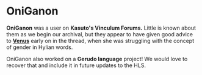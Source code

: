 # OniGanon

**OniGanon** was a user on **Kasuto's Vinculum Forums.** Little is known about them as we begin our archival, but they appear to have given good advice to [**Venus**](contributors/venus) early on in the thread, when she was struggling with the concept of gender in Hylian words.

OniGanon also worked on a **Gerudo language** project! We would love to recover that and include it in future updates to the HLS.

## 